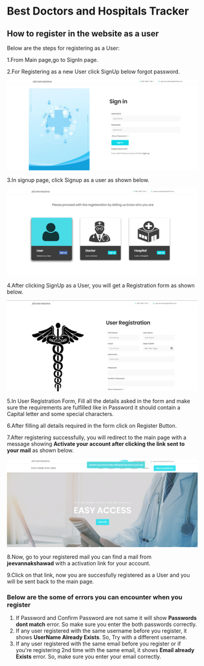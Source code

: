 # Best Doctors and Hospitals Tracker

## **How to register in the website as a user**

Below are the steps for registering as a User:

1.From Main page,go to SignIn page.

2.For Registering as a new User click SignUp below forgot password.

![SignIn Page](images/Signin.png)

3.In signup page, click Signup as a user as shown below.

![User SignUp](images/user_signup.png)

4.After clicking SignUp as a User, you will get a Registration form as shown below.

![User Form](images/user_form.png)

5.In User Registration Form, Fill all the details asked in the form and make sure the requirements are fulfilled like in Password it should contain a Capital letter and some special characters.

6.After filling all details required in the form click on Register Button.

7.After registering successfully, you will redirect to the main page with a message showing **Activate your account after clicking the link sent to your mail** as shown below.

![message](images/message.png)

8.Now, go to your registered mail you can find a mail from **jeevannakshawad** with a activation link for your account.

9.Click on that link, now you are succesfully registered as a User and you will be sent back to the main page.  

### **Below are the some of errors you can encounter when you register**
1. If Password and Confirm Password are not same it will show **Passwords dont match** error. So make sure you enter the both passwords correctly.
2. If any user registered with the same username before you register, it shows **UserName Already Exists**. So, Try with a different username.
3. If any user registered with the same email before you register or if you're registering 2nd time with the same email, it shows **Email already Exists** error. So, make sure you enter your email correctly.



